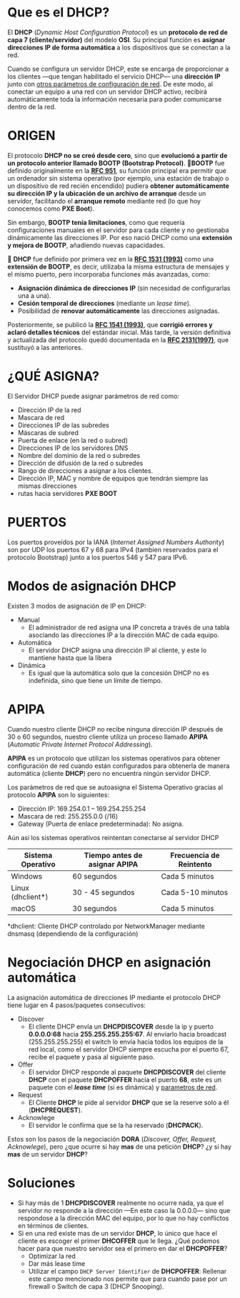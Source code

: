 # Que es el DHCP?
El **DHCP** (_Dynamic Host Configuration Protocol_) es un **protocolo de red de capa 7 (cliente/servidor)** del modelo **OSI**. Su principal función es **asignar direcciones IP de forma automática** a los dispositivos que se conectan a la red.

Cuando se configura un servidor DHCP, este se encarga de proporcionar a los clientes —que tengan habilitado el servicio DHCP— una **dirección IP** junto con [otros parámetros de configuración de red](#QUÉ-ASIGNA). De este modo, al conectar un equipo a una red con un servidor DHCP activo, recibirá automáticamente toda la información necesaria para poder comunicarse dentro de la red.


# ORIGEN
El protocolo **DHCP no se creó desde cero**, sino que **evolucionó a partir de un protocolo anterior llamado BOOTP (Bootstrap Protocol)**.
🔹**BOOTP** fue definido originalmente en la **[RFC 951](https://datatracker.ietf.org/doc/html/rfc951)**, su función principal era permitir que un ordenador sin sistema operativo (por ejemplo, una estación de trabajo o un dispositivo de red recién encendido) pudiera **obtener automáticamente su dirección IP y la ubicación de un archivo de arranque** desde un servidor, facilitando el **arranque remoto** mediante red (lo que hoy conocemos como **PXE Boot**).

Sin embargo, **BOOTP tenía limitaciones**, como que requería configuraciones manuales en el servidor para cada cliente y no gestionaba dinámicamente las direcciones IP. Por eso nació DHCP como una **extensión y mejora de BOOTP**, añadiendo nuevas capacidades.

🔹 **DHCP** fue definido por primera vez en la **[RFC 1531 (1993)](https://datatracker.ietf.org/doc/html/rfc1531)** como una **extensión de BOOTP**, es decir, utilizaba la misma estructura de mensajes y el mismo puerto, pero incorporaba funciones más avanzadas, como:

- **Asignación dinámica de direcciones IP** (sin necesidad de configurarlas una a una).
- **Cesión temporal de direcciones** (mediante un _lease time_).
- Posibilidad de **renovar automáticamente** las direcciones asignadas.

Posteriormente, se publicó la **[RFC 1541 (1993)](https://datatracker.ietf.org/doc/html/rfc1541)**, que **corrigió errores y aclaró detalles técnicos** del estándar inicial. Más tarde, la versión definitiva y actualizada del protocolo quedó documentada en la **[RFC 2131(1997)](https://datatracker.ietf.org/doc/html/rfc2131)**, que sustituyó a las anteriores.


# ¿QUÉ ASIGNA?
El Servidor DHCP puede asignar parámetros de red como:
- Dirección IP de la red
- Mascara de red
- Direcciones IP de las subredes
- Máscaras de subred
- Puerta de enlace (en la red o subred)
- Direcciones IP de los servidores DNS
- Nombre del dominio de la red o subredes
- Dirección de difusión de la red o subredes
- Rango de direcciones a asignar a los clientes.
- Dirección IP, MAC y nombre de equipos que tendrán siempre las mismas direcciones
- rutas hacia servidores **PXE BOOT**


# PUERTOS
Los puertos proveídos por la IANA (_Internet Assigned Numbers Authority_) son por UDP los puertos 67 y 68 para IPv4 (tambien reservados para el protocolo Bootstrap) junto a los puertos 546 y 547 para IPv6.


# Modos de asignación DHCP
Existen 3 modos de asignación de IP en DHCP:
- Manual
	- El administrador de red asigna una IP concreta a través de una tabla asociando las direcciones IP a la dirección MAC de cada equipo.
- Automática
	- El servidor DHCP asigna una dirección IP al cliente, y este lo mantiene hasta que la libera
- Dinámica
	- Es igual que la automática solo que la concesión DHCP no es indefinida, sino que tiene un límite de tiempo.


# APIPA
Cuando nuestro cliente DHCP no recibe ninguna dirección IP después de 30 o 60 segundos, nuestro cliente utiliza un proceso llamado **APIPA** (_Automatic Private Internet Protocol Addressing_).

**APIPA** es un protocolo que utilizan los sistemas operativos para obtener configuración de red cuando están configurados para obtenerla de manera automática (cliente **DHCP**) pero no encuentra ningún servidor DHCP.

Los parámetros de red que se autoasigna el Sistema Operativo gracias al protocolo **APIPA** son lo siguientes:
- Dirección IP: 169.254.0.1 – 169.254.255.254
- Mascara de red: 255.255.0.0 (/16) 
- Gateway (Puerta de enlace predeterminada): No asigna.

Aún así los sistemas operativos reintentan conectarse al servidor DHCP

| Sistema Operativo | Tiempo antes de asignar APIPA | Frecuencia de Reintento |
| ----------------- | ----------------------------- | ----------------------- |
| Windows           | 60 segundos                   | Cada 5 minutos          |
| Linux (dhclient*) | 30 - 45 segundos              | Cada 5-10 minutos       |
| macOS             | 30 segundos                   | Cada 5 minutos          |

*dhclient: Cliente DHCP controlado por NetworkManager mediante dnsmasq (dependiendo de la configuración)


# Negociación DHCP en asignación automática
La asignación automática de direcciones IP mediante el protocolo DHCP tiene lugar en 4 pasos/paquetes consecutivos:
- Discover
	- El cliente DHCP envía un **DHCPDISCOVER** desde la ip y puerto **0.0.0.0:68** hacia **255.255.255.255:67**. Al enviarlo hacia broadcast (255.255.255.255) el switch lo envía hacia todos los equipos de la red local, como el servidor DHCP siempre escucha por el puerto 67, recibe el paquete y pasa al siguiente paso.
- Offer
	- El servidor DHCP responde al paquete **DHCPDISCOVER** del cliente **DHCP** con el paquete **DHCPOFFER** hacia el puerto **68**, este es un paquete con el **_lease time_** (si es dinámica) y [parametros de red](#QUÉ-ASIGNA).
- Request
	- El Cliente **DHCP** le pide al servidor **DHCP** que se la reserve solo a él (**DHCPREQUEST**).
- Acknowlege
	- El servidor le confirma que se la ha reservado (**DHCPACK**).

Estos son los pasos de la negociación **DORA** (_Discover, Offer, Request, Acknowlege_), pero ¿que ocurre si hay **mas** de una petición **DHCP**? ¿y si hay **mas** de un servidor **DHCP**?

# Soluciones
- Si hay más de 1 **DHCPDISCOVER** realmente no ocurre nada, ya que el servidor no responde a la dirección —En este caso la 0.0.0.0— sino que respondose a la dirección MAC del equipo, por lo que no hay conflictos en términos de clientes.
- Si en una red existe mas de un servidor **DHCP**, lo único que hace el cliente es escoger el primer **DHCOFFER** que le llega. ¿Qué podemos hacer para que nuestro servidor sea el primero en dar el **DHCPOFFER**?
	- Optimizar la red
	- Dar más lease time
	- Utilizar el campo `DHCP Server Identifier` de **DHCPOFFER**: Rellenar este campo mencionado nos permite que para cuando pase por un firewall o Switch de capa 3 (DHCP Snooping).
